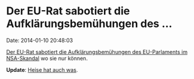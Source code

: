 Der EU-Rat sabotiert die Aufklärungsbemühungen des \...
=======================================================

Date: 2014-01-10 20:48:03

[Der EU-Rat sabotiert die Aufklärungsbemühungen des EU-Parlaments im
NSA-Skandal](http://fm4.orf.at/stories/1731431) wo sie nur können.

**Update**: [Heise hat auch was](http://heise.de/-2082468).
